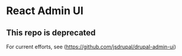 # React Admin UI

## This repo is deprecated
For current efforts, see (https://github.com/jsdrupal/drupal-admin-ui)
